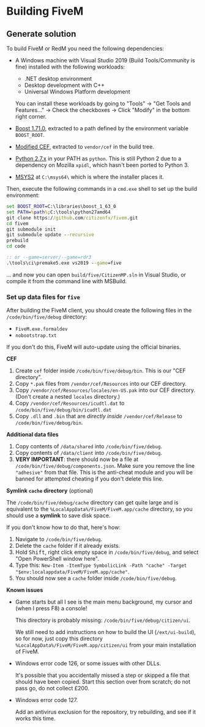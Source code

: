 # Building FiveM

## Generate solution

To build FiveM or RedM you need the following dependencies:

* A Windows machine with Visual Studio 2019 (Build Tools/Community is fine) installed with the following workloads:
  - .NET desktop environment
  - Desktop development with C++
  - Universal Windows Platform development
  
  You can install these workloads by going to "Tools" -> "Get Tools and Features..." -> Check the checkboxes -> Click "Modify" in the bottom right corner.
  
* [Boost 1.71.0](https://dl.bintray.com/boostorg/release/1.71.0/source/boost_1_71_0.7z), extracted to a path defined by the environment variable `BOOST_ROOT`.
* [Modified CEF](https://runtime.fivem.net/build/cef/cef_binary_73.0.0-cef-patchset.1936+ga086e57+chromium-73.0.3683.75_windows64_minimal.zip), extracted to `vendor/cef` in the build tree.
* [Python 2.7.x](https://python.org/) in your PATH as `python`. This is still Python 2 due to a dependency on Mozilla `xpidl`, which hasn't been ported to Python 3.
* [MSYS2](https://www.msys2.org/) at `C:\msys64\` which is where the installer places it.

Then, execute the following commands in a `cmd.exe` shell to set up the build environment:

```bat
set BOOST_ROOT=C:\libraries\boost_1_63_0
set PATH=%path%;C:\tools\python27amd64
git clone https://github.com/citizenfx/fivem.git
cd fivem
git submodule init
git submodule update --recursive
prebuild
cd code

:: or --game=server/--game=rdr3
.\tools\ci\premake5.exe vs2019 --game=five
```

... and now you can open `build/five/CitizenMP.sln` in Visual Studio, or compile it from the command line with MSBuild.

### Set up data files for `five`

After building the FiveM client, you should create the following files in the `/code/bin/five/debug` directory:

- `FiveM.exe.formaldev`
- `nobootstrap.txt`

If you don't do this, FiveM will auto-update using the official binaries.

**CEF**

1. Create `cef` folder inside `/code/bin/five/debug/bin`. This is our "CEF directory".
2. Copy `*.pak` files from `/vendor/cef/Resources` into our CEF directory.
3. Copy `/vendor/cef/Resources/locales/en-US.pak` into our CEF directory. (Don't create a nested `locales` directory.)
5. Copy `/vendor/cef/Resources/icudtl.dat` to `/code/bin/five/debug/bin/icudtl.dat`
6. Copy `.dll` and `.bin` that are _directly inside_ `/vendor/cef/Release` to `/code/bin/five/debug/bin`.

**Additional data files**

1. Copy contents of `/data/shared` into `/code/bin/five/debug`.
2. Copy contents of `/data/client` into `/code/bin/five/debug`.
3. **VERY IMPORTANT**: there should now be a file at `/code/bin/five/debug/components.json`. Make sure you remove the line `"adhesive"` from that file. This is the anti-cheat module and you will be banned for attempted cheating if you don't delete this line.

**Symlink `cache` directory** (optional)

The `/code/bin/five/debug/cache` directory can get quite large and is equivalent to the `%LocalAppData%/FiveM/FiveM.app/cache` directory, so you should use a **symlink** to save disk space.

If you don't know how to do that, here's how:

1. Navigate to `/code/bin/five/debug`.
2. Delete the `cache` folder if it already exists.
3. Hold <kbd>Shift</kbd>, right click empty space in `/code/bin/five/debug`, and select "Open PowerShell window here".
4. Type this: `New-Item -ItemType SymbolicLink -Path "cache" -Target "$env:localappdata/FiveM/FiveM.app/cache"`.
5. You should now see a `cache` folder inside `/code/bin/five/debug`.

**Known issues**

- Game starts but all I see is the main menu background, my cursor and (when I press F8) a console!
  
  This directory is probably missing: `/code/bin/five/debug/citizen/ui`.
  
  We still need to add instructions on how to build the UI (`/ext/ui-build`), so for now, just copy this directory `%LocalAppData%/FiveM/FiveM.app/citizen/ui` from your main installation of FiveM.
- Windows error code 126, or some issues with other DLLs.

  It's possible that you accidentally missed a step or skipped a file that should have been copied. Start this section over from scratch; do not pass go, do not collect £200.

- Windows error code 127.

  Add an antivirus exclusion for the repository, try rebuilding, and see if it works this time.
